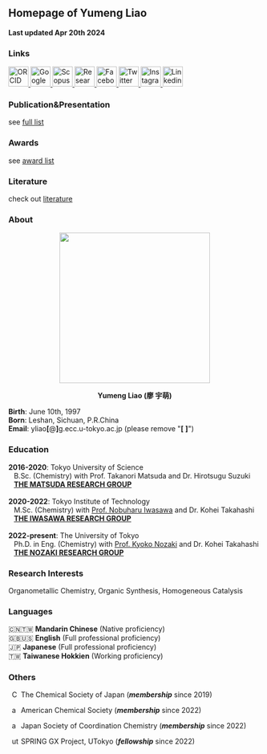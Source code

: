 <h2 id="homepage-of-yumeng-liao">Homepage of Yumeng Liao</h2>
<p><strong>Last updated Apr 20th 2024</strong> <br></p>
<h3 id="links">Links</h3>
<p><a href="https://orcid.org/0000-0001-6221-2226" target="_blank">
  <img src="https://upload.wikimedia.org/wikipedia/commons/0/06/ORCID_iD.svg" alt="ORCID Icon" width="40" height="40">
</a><a href="https://scholar.google.com.tw/citations?user=KgKjnY8AAAAJ&hl=zh-TW" target="_blank">
  <img src="https://upload.wikimedia.org/wikipedia/commons/thumb/c/c7/Google_Scholar_logo.svg/2048px-Google_Scholar_logo.svg.png" alt="Google Scholor Icon" width="40" height="40">
</a><a href="https://www.scopus.com/authid/detail.uri?authorId=57273056500" target="_blank">
  <img src="https://www.brighttalk.com/wp-content/uploads/2019/11/scopus-logo.png" alt="Scopus Icon" width="40" height="40">
</a><a href="https://www.researchgate.net/profile/Yumeng-Liao" target="_blank">
  <img src="https://upload.wikimedia.org/wikipedia/commons/5/5e/ResearchGate_icon_SVG.svg" alt="Research Gate Icon" width="40" height="40">
</a><a href="https://www.facebook.com/yumeng.liao.31/" target="_blank">
  <img src="https://www.facebook.com/images/fb_icon_325x325.png" alt="Facebook Icon" width="40" height="40">
</a><a href="https://twitter.com/yum6ng" target="_blank">
  <img src="https://cdn.cdnlogo.com/logos/t/96/twitter-icon.svg" alt="Twitter Icon" width="40" height="40">
</a><a href="https://www.instagram.com/_yum6ng/" target="_blank">
  <img src="https://upload.wikimedia.org/wikipedia/commons/thumb/9/96/Instagram.svg/2048px-Instagram.svg.png" alt="Instagram Icon" width="40" height="40">
</a><a href="https://www.linkedin.com/in/yumeng-liao-38b47b129/" target="_blank">
  <img src="https://upload.wikimedia.org/wikipedia/commons/thumb/f/f8/LinkedIn_icon_circle.svg/72px-LinkedIn_icon_circle.svg.png" alt="Linkedin Icon" width="40" height="40">
</a></p>
<p><span id="badgeCont421"><script type="text/javascript" src="https://publons.com/mashlets?el=badgeCont421&rid=ABB-1572-2021"></script></span></p>
<h3 id="publication-presentation">Publication&amp;Presentation</h3>
<p>see <a href="https://liaoym0610.github.io/publication">full list</a></p>
<h3 id="awards">Awards</h3>
<p>see <a href="https://liaoym0610.github.io/award">award list</a></p>
<h3 id="literature">Literature</h3>
<p>check out <a href="https://liaoym0610.github.io/literature">literature</a></p>
<h3 id="about">About</h3>
<div align=center><img src="https://liaoym0610.github.io/profile_pic.jpg" width="300" height="300"><p style="text-align: center"><b>Yumeng Liao (廖 宇萌)</b></p></div>

<p><strong>Birth</strong>: June 10th, 1997 <br>
<strong>Born</strong>: Leshan, Sichuan, P.R.China <br>
<strong>Email</strong>: yliao<strong>[</strong>@<strong>]</strong>g.ecc.u-tokyo.ac.jp (please remove "<strong>[</strong> <strong>]</strong>") <br></p>
<h3 id="education">Education</h3>
<p><strong>2016-2020</strong>: Tokyo University of Science <br>
&ensp; B.Sc. (Chemistry) with Prof. Takanori Matsuda and Dr. Hirotsugu Suzuki <br>
&ensp; <a href="https://www.rs.tus.ac.jp/mtd/" target="_blank"><strong>THE MATSUDA RESEARCH GROUP</strong></a> <br><br>
<strong>2020-2022</strong>: Tokyo Institute of Technology <br>
&ensp; M.Sc. (Chemistry) with <a href="https://onlinelibrary.wiley.com/doi/10.1002/anie.201006869" target="_blank">Prof. Nobuharu Iwasawa</a> and Dr. Kohei Takahashi <br>
&ensp; <a href="http://www.chemistry.titech.ac.jp/~iwasawa/index.html" target="_blank"><strong>THE IWASAWA RESEARCH GROUP</strong></a> <br><br>
<strong>2022-present</strong>: The University of Tokyo <br>
&ensp; Ph.D. in Eng. (Chemistry) with <a href="https://onlinelibrary.wiley.com/doi/10.1002/anie.201204966" target="_blank">Prof. Kyoko Nozaki</a> and Dr. Kohei Takahashi <br>
&ensp; <a href="http://park.itc.u-tokyo.ac.jp/nozakilab/indexE.html" target="_blank"><strong>THE NOZAKI RESEARCH GROUP</strong></a> <br></p>
<h3 id="research-interests">Research Interests</h3>
<p>Organometallic Chemistry, Organic Synthesis, Homogeneous Catalysis</p>
<h3 id="languages">Languages</h3>
<p>🇨🇳🇹🇼 <strong>Mandarin Chinese</strong> (Native proficiency) <br>
🇬🇧🇺🇸 <strong>English</strong> (Full professional proficiency) <br>
🇯🇵 <strong>Japanese</strong> (Full professional proficiency) <br>
🇹🇼 <strong>Taiwanese Hokkien</strong> (Working proficiency)</p>
<h3 id="others">Others</h3>
<p><a
    id="cy-effective-CSJ-url"
    class="underline"
     target="csj.widget"
     rel="me noopener noreferrer"
     style="vertical-align: top">
     <img
        src="https://www.chemistry.or.jp/en/aboutus/assets_c/2014/09/nothumb-thumb-640xauto-2139.png"
        style="width: 1em; margin-inline-start: 0.5em"
        alt="CSJ"/>
      The Chemical Society of Japan
    </a> (<strong><em>membership</em></strong> since 2019) <br></p>
<p><a
    id="cy-effective-ACS-url"
    class="underline"
     target="acs.widget"
     rel="me noopener noreferrer"
     style="vertical-align: top">
     <img
        src="https://upload.wikimedia.org/wikipedia/en/thumb/a/a0/American_Chemical_Society_logo.svg/1200px-American_Chemical_Society_logo.svg.png"
        style="width: 1em; margin-inline-start: 0.5em"
        alt="acs"/>
      American Chemical Society
    </a> (<strong><em>membership</em></strong> since 2022) <br></p>
<p><a
    id="cy-effective-ACS-url"
    class="underline"
     target="jscc.widget"
     rel="me noopener noreferrer"
     style="vertical-align: top">
     <img
        src="http://www.sakutai.jp/cms/wp-content/uploads/2016/12/logo-e1482214841506-300x271.jpg"
        style="width: 1em; margin-inline-start: 0.5em"
        alt="acs"/>
      Japan Society of Coordination Chemistry
    </a> (<strong><em>membership</em></strong> since 2022) <br></p>
<p><a
    id="cy-effective-UT-url"
    class="underline"
     target="ut.widget"
     rel="me noopener noreferrer"
     style="vertical-align: top">
     <img
        src="https://upload.wikimedia.org/wikipedia/commons/thumb/f/f0/UnivOfTokyo_mark.svg/200px-UnivOfTokyo_mark.svg.png"
        style="width: 1em; margin-inline-start: 0.5em"
        alt="ut"/>
      SPRING GX Project, UTokyo
    </a> (<strong><em>fellowship</em></strong> since 2022)</p>
